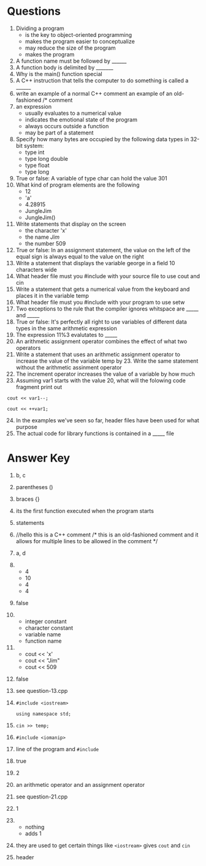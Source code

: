 # Questions 
1. Dividing a program
    - is the key to object-oriented programming
    - makes the program easier to conceptualize
    - may reduce the size of the program
    - makes the program
2. A function name must be followed by ______
3. A function body is delimited by _______
4. Why is the main() function special 
5. A C++ instruction that tells the computer to do something is called a ______
6. write an example of a normal C++ comment an example of an old-fashioned /* comment
7. an expression 
    - usually evaluates to a numerical value
    - indicates the emotional state of the program
    - always occurs outside a function
    - may be part of a statement
8. Specify how many bytes are occupied by the following data types in 32-bit system:
    - type int
    - type long double
    - type float
    - type long
9. True or false: A variable of type char can hold the value 301
10. What kind of program elements are the following 
    - 12
    - 'a'
    - 4.28915
    - JungleJim
    - JungleJim()
11. Write statements that display on the screen 
    - the character 'x'
    - the name *Jim*
    - the number 509
12. True or false: In an assignment statement, the value on the left of the equal sign is always equal to the value on the right
13. Write a statement that displays the variable george in a field 10 characters wide
14. What header file must you #include with your source file to use cout and cin
15. Write a statement that gets a numerical value from the keyboard and places it in the variable temp
16. What header file must you #include with your program to use setw
17. Two exceptions to the rule that the compiler ignores whitspace are _____ and _____
18. True or false: It's perfectly all right to use variables of different data types in the same arithmetic expression
19. The expression 11%3 evalutates to _____
20. An arithmetic assignment operator combines the effect of what two operators
21. Write a statement that uses an arithmetic assignment operator to increase the value of the variable temp by 23. Write the same statement without the arithmetic assinment operator
22. The increment operator increases the value of a variable by how much 
23. Assuming var1 starts with the value 20, what will the folowing code fragment print out

`
cout << var1--;
`

`
cout << ++var1;
`

24. In the examples we've seen so far, header files have been used for what purpose
25. The actual code for library functions is contained in a _____ file

# Answer Key 
1. b, c
2. parentheses () 
3. braces {}
4. its the first function executed when the program starts
5. statements
6. //hello this is a C++ comment /* this is an old-fashioned comment and it allows for multiple lines to be allowed in the comment */
7. a, d
8.  - 4
    - 10
    - 4
    - 4
9. false
10. - integer constant
    - character constant
    - variable name
    - function name
11. - cout << 'x'
    - cout << "Jim"
    - cout << 509
12. false
13. see question-13.cpp
14. `#include <iostream>`

    `using namespace std;`
15. `cin >> temp;`
16. `#include <iomanip>`
17. line of the program and `#include`
18. true
19. 2
20. an arithmetic operator and an assignment operator
21. see question-21.cpp
22. 1
23. - nothing
    - adds 1
24. they are used to get certain things like `<iostream>` gives `cout` and `cin`
25. header